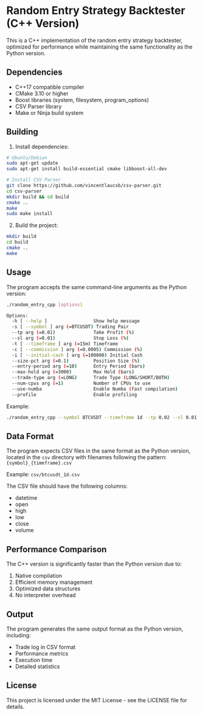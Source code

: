 # Random Entry Strategy Backtester (C++ Version)

This is a C++ implementation of the random entry strategy backtester, optimized for performance while maintaining the same functionality as the Python version.

## Dependencies

- C++17 compatible compiler
- CMake 3.10 or higher
- Boost libraries (system, filesystem, program_options)
- CSV Parser library
- Make or Ninja build system

## Building

1. Install dependencies:

```bash
# Ubuntu/Debian
sudo apt-get update
sudo apt-get install build-essential cmake libboost-all-dev

# Install CSV Parser
git clone https://github.com/vincentlaucsb/csv-parser.git
cd csv-parser
mkdir build && cd build
cmake ..
make
sudo make install
```

2. Build the project:

```bash
mkdir build
cd build
cmake ..
make
```

## Usage

The program accepts the same command-line arguments as the Python version:

```bash
./random_entry_cpp [options]

Options:
  -h [ --help ]                 Show help message
  -s [ --symbol ] arg (=BTCUSDT) Trading Pair
  --tp arg (=0.01)              Take Profit (%)
  --sl arg (=0.01)              Stop Loss (%)
  -t [ --timeframe ] arg (=15m) Timeframe
  -c [ --commission ] arg (=0.0005) Commission (%)
  -i [ --initial-cash ] arg (=100000) Initial Cash
  --size-pct arg (=0.1)         Position Size (%)
  --entry-period arg (=10)      Entry Period (bars)
  --max-hold arg (=3000)        Max Hold (bars)
  --trade-type arg (=LONG)      Trade Type (LONG/SHORT/BOTH)
  --num-cpus arg (=1)           Number of CPUs to use
  --use-numba                   Enable Numba (fast compilation)
  --profile                     Enable profiling
```

Example:

```bash
./random_entry_cpp --symbol BTCUSDT --timeframe 1d --tp 0.02 --sl 0.01 --initial-cash 100000
```

## Data Format

The program expects CSV files in the same format as the Python version, located in the `csv` directory with filenames following the pattern: `{symbol}_{timeframe}.csv`

Example: `csv/btcusdt_1d.csv`

The CSV file should have the following columns:
- datetime
- open
- high
- low
- close
- volume

## Performance Comparison

The C++ version is significantly faster than the Python version due to:
1. Native compilation
2. Efficient memory management
3. Optimized data structures
4. No interpreter overhead

## Output

The program generates the same output format as the Python version, including:
- Trade log in CSV format
- Performance metrics
- Execution time
- Detailed statistics

## License

This project is licensed under the MIT License - see the LICENSE file for details. 